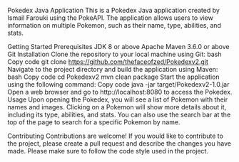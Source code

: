 Pokedex Java Application
This is a Pokedex Java application created by Ismail Farouki using the PokeAPI. The application allows users to view information on multiple Pokemon, such as their name, type, abilities, and stats.

Getting Started
Prerequisites
JDK 8 or above
Apache Maven 3.6.0 or above
Git
Installation
Clone the repository to your local machine using Git:
bash
Copy code
git clone https://github.com/thefaceofzed/Pokedexv2.git
Navigate to the project directory and build the application using Maven:
bash
Copy code
cd Pokedexv2
mvn clean package
Start the application using the following command:
Copy code
java -jar target/Pokedexv2-1.0.jar
Open a web browser and go to http://localhost:8080 to access the Pokedex.
Usage
Upon opening the Pokedex, you will see a list of Pokemon with their names and images. Clicking on a Pokemon will show more details about it, including its type, abilities, and stats. You can also use the search bar at the top of the page to search for a specific Pokemon by name.

Contributing
Contributions are welcome! If you would like to contribute to the project, please create a pull request and describe the changes you have made. Please make sure to follow the code style used in the project.
